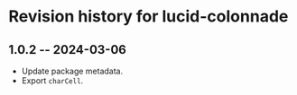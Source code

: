 # Revision history for lucid-colonnade

## 1.0.2 -- 2024-03-06

* Update package metadata.
* Export `charCell`.

